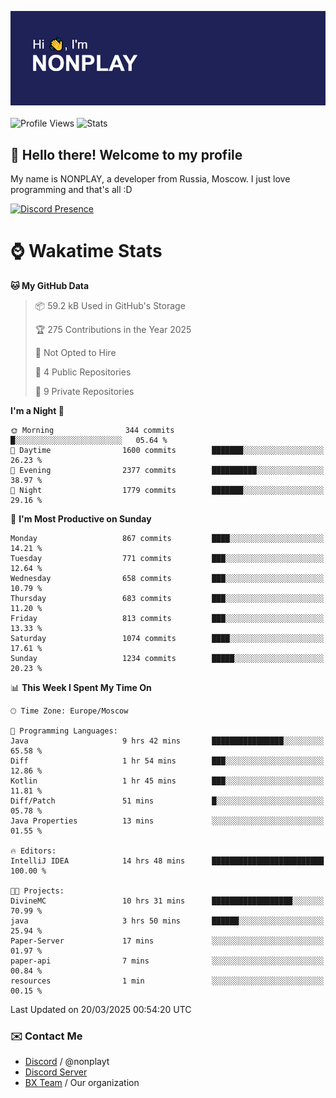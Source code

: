 ![Discord Presence](./header.png)
<br></br>
![Profile Views](https://komarev.com/ghpvc/?username=NONPLAYT&color=blue&style=for-the-badge)
![Stats](https://img.shields.io/badge/0%25-OPTIMIZED-orange?style=for-the-badge)


## :wave: Hello there! Welcome to my profile

My name is NONPLAY, a developer from Russia, Moscow. I just love programming and that's all :D

[![Discord Presence](https://lanyard.cnrad.dev/api/597087584090587177?showDisplayName=true)](https://discord.com/users/597087584090587177) 

# ⌚ Wakatime Stats

<!--START_SECTION:waka-->
**🐱 My GitHub Data** 

> 📦 59.2 kB Used in GitHub's Storage 
 > 
> 🏆 275 Contributions in the Year 2025
 > 
> 🚫 Not Opted to Hire
 > 
> 📜 4 Public Repositories 
 > 
> 🔑 9 Private Repositories 
 > 
**I'm a Night 🦉** 

```text
🌞 Morning                344 commits         █░░░░░░░░░░░░░░░░░░░░░░░░   05.64 % 
🌆 Daytime                1600 commits        ███████░░░░░░░░░░░░░░░░░░   26.23 % 
🌃 Evening                2377 commits        ██████████░░░░░░░░░░░░░░░   38.97 % 
🌙 Night                  1779 commits        ███████░░░░░░░░░░░░░░░░░░   29.16 % 
```
📅 **I'm Most Productive on Sunday** 

```text
Monday                   867 commits         ████░░░░░░░░░░░░░░░░░░░░░   14.21 % 
Tuesday                  771 commits         ███░░░░░░░░░░░░░░░░░░░░░░   12.64 % 
Wednesday                658 commits         ███░░░░░░░░░░░░░░░░░░░░░░   10.79 % 
Thursday                 683 commits         ███░░░░░░░░░░░░░░░░░░░░░░   11.20 % 
Friday                   813 commits         ███░░░░░░░░░░░░░░░░░░░░░░   13.33 % 
Saturday                 1074 commits        ████░░░░░░░░░░░░░░░░░░░░░   17.61 % 
Sunday                   1234 commits        █████░░░░░░░░░░░░░░░░░░░░   20.23 % 
```


📊 **This Week I Spent My Time On** 

```text
🕑︎ Time Zone: Europe/Moscow

💬 Programming Languages: 
Java                     9 hrs 42 mins       ████████████████░░░░░░░░░   65.58 % 
Diff                     1 hr 54 mins        ███░░░░░░░░░░░░░░░░░░░░░░   12.86 % 
Kotlin                   1 hr 45 mins        ███░░░░░░░░░░░░░░░░░░░░░░   11.81 % 
Diff/Patch               51 mins             █░░░░░░░░░░░░░░░░░░░░░░░░   05.78 % 
Java Properties          13 mins             ░░░░░░░░░░░░░░░░░░░░░░░░░   01.55 % 

🔥 Editors: 
IntelliJ IDEA            14 hrs 48 mins      █████████████████████████   100.00 % 

🐱‍💻 Projects: 
DivineMC                 10 hrs 31 mins      ██████████████████░░░░░░░   70.99 % 
java                     3 hrs 50 mins       ██████░░░░░░░░░░░░░░░░░░░   25.94 % 
Paper-Server             17 mins             ░░░░░░░░░░░░░░░░░░░░░░░░░   01.97 % 
paper-api                7 mins              ░░░░░░░░░░░░░░░░░░░░░░░░░   00.84 % 
resources                1 min               ░░░░░░░░░░░░░░░░░░░░░░░░░   00.15 % 
```


 Last Updated on 20/03/2025 00:54:20 UTC
<!--END_SECTION:waka-->

### ✉️ Contact Me

- [Discord](https://discord.com/users/597087584090587177) / @nonplayt
- [Discord Server](https://discord.gg/p7cxhw7E2M)
- [BX Team](https://github.com/BX-Team) / Our organization
